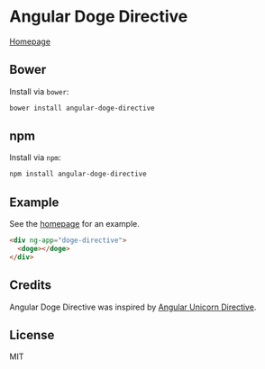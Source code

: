 # Angular Doge Directive
[Homepage](http://jodytate.github.com/angular-doge-directive/)

## Bower
Install via `bower`:

```bash
bower install angular-doge-directive
```
## npm
Install via `npm`:

```bash
npm install angular-doge-directive
```

## Example
See the [homepage](http://jodytate.github.com/angular-doge-directive/) for an example.

```html
<div ng-app="doge-directive">
  <doge></doge>
</div>
```

## Credits
Angular Doge Directive was inspired by [Angular Unicorn Directive](https://github.com/btford/angular-unicorn-directive).

## License
MIT
